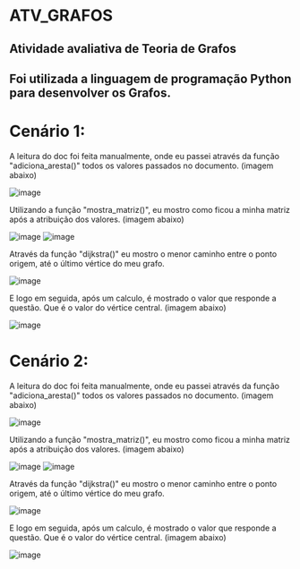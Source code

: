 # ATV_GRAFOS
## Atividade avaliativa de Teoria de Grafos 

## Foi utilizada a linguagem de programação Python para desenvolver os Grafos.

# Cenário 1:
A leitura do doc foi feita manualmente, onde eu passei através da função "adiciona_aresta()" todos os valores passados no documento. (imagem abaixo)

![image](https://user-images.githubusercontent.com/37878654/196315041-3d74ce20-495b-410e-ba32-44f07485c0f4.png)

Utilizando a função "mostra_matriz()", eu mostro como ficou a minha matriz após a atribuição dos valores. (imagem abaixo)

![image](https://user-images.githubusercontent.com/37878654/196315326-5e528dbb-2ba0-449f-a2bf-3b8d2200c468.png)
![image](https://user-images.githubusercontent.com/37878654/196315463-6234ef8d-0c55-4772-b091-6b9027f164f9.png)

Através da função "dijkstra()" eu mostro o menor caminho entre o ponto origem, até o último vértice do meu grafo. 

![image](https://user-images.githubusercontent.com/37878654/196315713-2fa0d8c1-98dd-4959-80e7-26f9d48445c9.png)

E logo em seguida, após um calculo, é mostrado o valor que responde a questão. Que é o valor do vértice central. (imagem abaixo)

![image](https://user-images.githubusercontent.com/37878654/196316190-881037e4-c156-41a3-bc04-a21ec08ca2f7.png)

# Cenário 2:

A leitura do doc foi feita manualmente, onde eu passei através da função "adiciona_aresta()" todos os valores passados no documento. (imagem abaixo)

![image](https://user-images.githubusercontent.com/37878654/196316559-df0feba9-9360-4475-83ad-e57a555f89e2.png)

Utilizando a função "mostra_matriz()", eu mostro como ficou a minha matriz após a atribuição dos valores. (imagem abaixo)

![image](https://user-images.githubusercontent.com/37878654/196315326-5e528dbb-2ba0-449f-a2bf-3b8d2200c468.png)
![image](https://user-images.githubusercontent.com/37878654/196316653-f8831d12-85c3-4f55-a384-366532d573cf.png)

Através da função "dijkstra()" eu mostro o menor caminho entre o ponto origem, até o último vértice do meu grafo. 

![image](https://user-images.githubusercontent.com/37878654/196316780-6f81e17e-c600-4554-a933-91d091dc7dad.png)

E logo em seguida, após um calculo, é mostrado o valor que responde a questão. Que é o valor do vértice central. (imagem abaixo)

![image](https://user-images.githubusercontent.com/37878654/196316867-7e40de1d-6e3f-4331-bff9-48cea8f6b65c.png)

